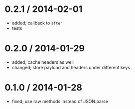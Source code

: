 0.2.1 / 2014-02-01
==================

 * added; callback to `after`
 * tests

0.2.0 / 2014-01-29
==================

 * added; cache headers as well
 * changed; store payload and headers under different keys


0.1.0 / 2014-01-28
==================

 * fixed; use raw methods instead of JSON.parse